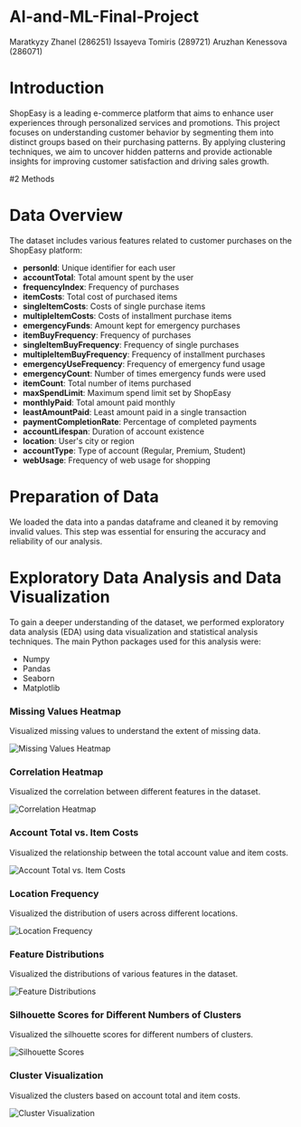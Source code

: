 # AI-and-ML-Final-Project
Maratkyzy Zhanel (286251)
Issayeva Tomiris (289721)
Aruzhan Kenessova (286071)

# Introduction

ShopEasy is a leading e-commerce platform that aims to enhance user experiences through personalized services and promotions. This project focuses on understanding customer behavior by segmenting them into distinct groups based on their purchasing patterns. By applying clustering techniques, we aim to uncover hidden patterns and provide actionable insights for improving customer satisfaction and driving sales growth.

 #2 Methods

# Data Overview

The dataset includes various features related to customer purchases on the ShopEasy platform:

- **personId**: Unique identifier for each user
- **accountTotal**: Total amount spent by the user
- **frequencyIndex**: Frequency of purchases
- **itemCosts**: Total cost of purchased items
- **singleItemCosts**: Costs of single purchase items
- **multipleItemCosts**: Costs of installment purchase items
- **emergencyFunds**: Amount kept for emergency purchases
- **itemBuyFrequency**: Frequency of purchases
- **singleItemBuyFrequency**: Frequency of single purchases
- **multipleItemBuyFrequency**: Frequency of installment purchases
- **emergencyUseFrequency**: Frequency of emergency fund usage
- **emergencyCount**: Number of times emergency funds were used
- **itemCount**: Total number of items purchased
- **maxSpendLimit**: Maximum spend limit set by ShopEasy
- **monthlyPaid**: Total amount paid monthly
- **leastAmountPaid**: Least amount paid in a single transaction
- **paymentCompletionRate**: Percentage of completed payments
- **accountLifespan**: Duration of account existence
- **location**: User's city or region
- **accountType**: Type of account (Regular, Premium, Student)
- **webUsage**: Frequency of web usage for shopping

# Preparation of Data

We loaded the data into a pandas dataframe and cleaned it by removing invalid values. This step was essential for ensuring the accuracy and reliability of our analysis.

# Exploratory Data Analysis and Data Visualization

To gain a deeper understanding of the dataset, we performed exploratory data analysis (EDA) using data visualization and statistical analysis techniques. The main Python packages used for this analysis were:

- Numpy
- Pandas
- Seaborn
- Matplotlib

### Missing Values Heatmap

Visualized missing values to understand the extent of missing data.

![Missing Values Heatmap](images/missing_values_heatmap.png)

### Correlation Heatmap

Visualized the correlation between different features in the dataset.

![Correlation Heatmap](images/correlation_heatmap.png)

### Account Total vs. Item Costs

Visualized the relationship between the total account value and item costs.

![Account Total vs. Item Costs](images/account_total_vs_item_costs.png)

### Location Frequency

Visualized the distribution of users across different locations.

![Location Frequency](images/location_frequency.png)

### Feature Distributions

Visualized the distributions of various features in the dataset.

![Feature Distributions](images/feature_distributions.png)

### Silhouette Scores for Different Numbers of Clusters

Visualized the silhouette scores for different numbers of clusters.

![Silhouette Scores](images/silhouette_scores.png)

### Cluster Visualization

Visualized the clusters based on account total and item costs.

![Cluster Visualization](images/cluster_visualization.png)


